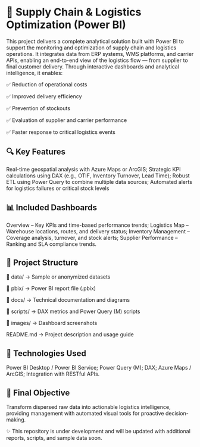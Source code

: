 # 🚚 Supply Chain & Logistics Optimization (Power BI)

This project delivers a complete analytical solution built with Power BI to support the monitoring and optimization of supply chain and logistics operations. It integrates data from ERP systems, WMS platforms, and carrier APIs, enabling an end-to-end view of the logistics flow — from supplier to final customer delivery. Through interactive dashboards and analytical intelligence, it enables:

✅ Reduction of operational costs

✅ Improved delivery efficiency

✅ Prevention of stockouts

✅ Evaluation of supplier and carrier performance

✅ Faster response to critical logistics events

## 🔍 Key Features

Real-time geospatial analysis with Azure Maps or ArcGIS; 
Strategic KPI calculations using DAX (e.g., OTIF, Inventory Turnover, Lead Time); 
Robust ETL using Power Query to combine multiple data sources; 
Automated alerts for logistics failures or critical stock levels

## 📊 Included Dashboards

Overview – Key KPIs and time-based performance trends; 
Logistics Map – Warehouse locations, routes, and delivery status;
Inventory Management – Coverage analysis, turnover, and stock alerts;
Supplier Performance – Ranking and SLA compliance trends.

## 📁 Project Structure

📁 data/         → Sample or anonymized datasets

📁 pbix/         → Power BI report file (.pbix)

📁 docs/         → Technical documentation and diagrams

📁 scripts/      → DAX metrics and Power Query (M) scripts

📁 images/       → Dashboard screenshots

README.md       → Project description and usage guide

## 🧰 Technologies Used

Power BI Desktop / Power BI Service;
Power Query (M);
DAX;
Azure Maps / ArcGIS;
Integration with RESTful APIs.

## 📌 Final Objective

Transform dispersed raw data into actionable logistics intelligence, providing management with automated visual tools for proactive decision-making.

✨ This repository is under development and will be updated with additional reports, scripts, and sample data soon.
